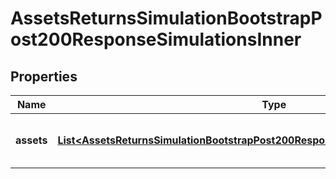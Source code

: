

# AssetsReturnsSimulationBootstrapPost200ResponseSimulationsInner


## Properties

| Name | Type | Description | Notes |
|------------ | ------------- | ------------- | -------------|
|**assets** | [**List&lt;AssetsReturnsSimulationBootstrapPost200ResponseSimulationsInnerAssetsInner&gt;**](AssetsReturnsSimulationBootstrapPost200ResponseSimulationsInnerAssetsInner.md) | assets[i] is the data for the i-th asset |  |



